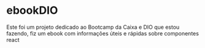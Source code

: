# ebookDIO
Este foi um projeto dedicado ao Bootcamp da Caixa e DIO que estou fazendo, fiz um ebook com informações úteis e rápidas sobre componentes react
